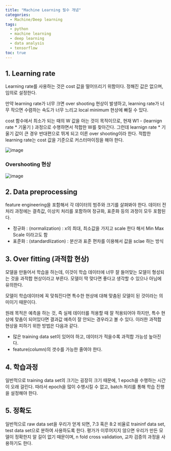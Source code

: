 ```yaml
---
title: "Machine Learning 필수 개념"
categories: 
  - Machine/Deep learning 
tags:
  - python
  - machine learning
  - deep learning
  - data analysis
  - tensorflow
toc: true
---
```


## 1. Learning rate

Learning rate를 사용하는 것은 cost 값을 떨어뜨리기 위함이다. 정해진 값은 없으며, 임의로 설정한다. 

만약 learning rate가 너무 크면 over shooting 현상이 발생하고, 
learning rate가 너무 작으면 수렴하는 속도가 너무 느리고 local minimum 현상에 빠질 수 있다. 

cost 함수에서 최소가 되는 때의 W 값을 아는 것이 목적이므로, 현재 W1 - (learnign rate \* 기울기 ) 과정으로 수행하면서 적합한 W를 찾아간다. 그런데 learnign rate * 기울기 값이 큰 경우 반대편으로 뛰게 되고 이른 over shooting이라 한다. 적합한 learning rate는 cost 값을 기준으로 커스터마이징을 해야 한다.



![image](https://user-images.githubusercontent.com/58674365/94802169-215bde00-0422-11eb-874a-5d991e5e2c69.png)



### Overshooting 현상

![image](https://user-images.githubusercontent.com/58674365/94802190-2de03680-0422-11eb-9eda-2b4edad1fb06.png)





## 2. Data preprocessing

feature engineering을 포함해서 각 데이터의 범주와 크기를 살펴봐야 한다. 
데이터 전처리 과정에는 결측값, 이상치 처리를 포함하여 정규화, 표준화 등의 과정이 모두 포함된다. 

- 정규화 : (normalization) : x의 최대, 최소값을 가지고 scale 한다 해서 Min Max Scale 이라고도 함
- 표준화 : (standardlization) : 분산과 표준 편차를 이용해서 값을 sclae 하는 방식





## 3. Over fitting (과적합 현상)

모델을 만들어서 학습을 하는데, 이것이 학습 데이터에 너무 잘 들어맞는 모델이 형성되는 것을 과적합 현상이라고 부른다. 모델이 딱 맞다면 좋다고 생각할 수 있으나 아님에 유의한다. 


모델이 학습데이터에 꼭 맞춰진다면 특수한 현상에 대해 맞춤된 모델이 된 것이라는 의미이기 때문이다.

원래 목적은 예측을 하는 것, 즉 실제 데이터를 적용할 때 잘 적용되어야 하지만, 특수 현상에 맞춤이 되어있다면 결과값 예측이 잘 안되는 경우라고 볼 수 있다. 이러한 과적합 현상을 피하기 위한 방법은 다음과 같다.  

- 많은 training data set이 있어야 하고, 데이터가 적을수록 과적합 가능성 높아진다.
- feature(column)의 갯수를 가능한 줄여야 한다.





## 4. 학습과정

일반적으로 training data set의 크기는 굉장히 크기 때문에, 1 epoch을 수행하는 시간이 오래 걸린다.
따라서 epoch을 많이 수행시킬 수 없고, batch 처리를 통해 학습 진행을 설정해야 한다.





## 5. 정확도

일반적으로 raw data set을 우리가 얻게 되면, 7:3 혹은 8:2 비율로 traininf data set, test data set으로 분하여 사용하도록 한다. 평가가 이루어지지 않으면 우리가 만든 모델이 정확한지 알 길이 없기 때문이며, n fold cross validation, 교차 검증의 과정을 사용하기도 한다.